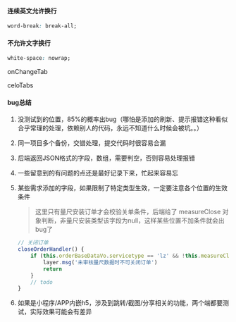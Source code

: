

#### 连续英文允许换行

```css
word-break: break-all;
```

#### 不允许文字换行

```css
white-space: nowrap;
```

onChangeTab

celoTabs



#### bug总结

1. 没测试到的位置，85%的概率出bug（哪怕是添加的刷新、提示报错这种看似合乎常理的处理，依赖别人的代码，永远不知道什么时候会被坑。。）

2. 同一项目多个备份，交错处理，提交代码时很容易合漏

3. 后端返回JSON格式的字段，数组，需要判空，否则容易处理报错

4. 一些留意到的有问题的点还是最好记录下来，忙起来容易忘

5. 某些需求添加的字段，如果限制了特定类型生效，一定要注意各个位置的生效条件

   > 这里只有量尺安装订单才会校验关单条件，后端给了 measureClose 对象判断，非量尺安装类型该字段为null，这样某些位置不加条件就会出bug了

   ```javascript
   // 关闭订单
   closeOrderHandler() {
       if (this.orderBaseDataVo.servicetype == 'lz' && !this.measureClose.canClos) {
           layer.msg('未审核量尺数据时不可关闭订单')
           return
       }
       // todo
   }
   ```

6. 如果是小程序/APP内嵌h5，涉及到跳转/截图/分享相关的功能，两个端都要测试，实际效果可能会有差异











